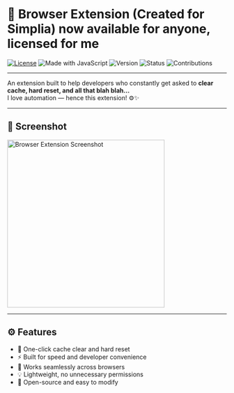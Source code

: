 # 🧩 Browser Extension (Created for Simplia) now available for anyone, licensed for me

[![License](https://img.shields.io/badge/license-MIT-blue.svg)](LICENSE)
![Made with JavaScript](https://img.shields.io/badge/Made%20with-JavaScript-yellow)
![Version](https://img.shields.io/badge/version-1.0.0-brightgreen)
![Status](https://img.shields.io/badge/status-Active-success)
![Contributions](https://img.shields.io/badge/contributions-welcome-orange)

---

An extension built to help developers who constantly get asked to **clear cache, hard reset, and all that blah blah...**  
I love automation — hence this extension! ⚙️✨

---

## 📸 Screenshot

<img width="361" height="386" alt="Browser Extension Screenshot" src="https://github.com/user-attachments/assets/792b5801-56cc-43ce-ae8c-a8b12440627e" />

---

## ⚙️ Features

- 🧠 One-click cache clear and hard reset  
- ⚡ Built for speed and developer convenience  
- 🧩 Works seamlessly across browsers  
- 💡 Lightweight, no unnecessary permissions  
- 🧰 Open-source and easy to modify  
